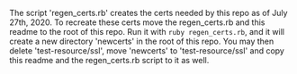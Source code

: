 The script 'regen_certs.rb' creates the certs needed by this repo as of July 27th, 2020.
To recreate these certs move the regen_certs.rb and this readme to the root of this repo.
Run it with `ruby regen_certs.rb`, and it will create a new directory 'newcerts' in the root of this repo.
You may then delete 'test-resource/ssl', move 'newcerts' to 'test-resource/ssl' and copy this readme and the regen_certs.rb script to it as well.
